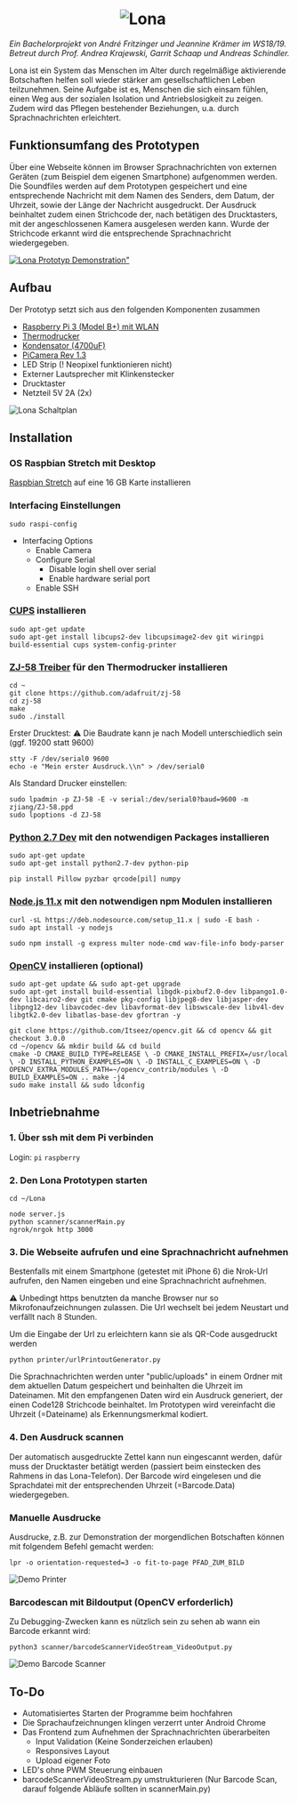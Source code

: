 # &nbsp;&nbsp;&nbsp;&nbsp;&nbsp;&nbsp;&nbsp;&nbsp;&nbsp;&nbsp;&nbsp;&nbsp;&nbsp;&nbsp;&nbsp;&nbsp;&nbsp;&nbsp;&nbsp;&nbsp;&nbsp;&nbsp;&nbsp;&nbsp;&nbsp;&nbsp;&nbsp;&nbsp;&nbsp;&nbsp;![Lona](public/img/lona.png "Lona Logo")
*Ein Bachelorprojekt von André Fritzinger und Jeannine Krämer im WS18/19.*
*Betreut durch Prof. Andrea Krajewski, Garrit Schaap und Andreas Schindler.*

Lona ist ein System das Menschen im Alter durch regelmäßige aktivierende Botschaften helfen soll wieder stärker am gesellschaftlichen Leben teilzunehmen. Seine Aufgabe ist es, Menschen die sich einsam fühlen, einen Weg aus der sozialen Isolation und Antriebslosigkeit zu zeigen. Zudem wird das Pflegen bestehender Beziehungen, u.a. durch Sprachnachrichten erleichtert.

## Funktionsumfang des Prototypen
Über eine Webseite können im Browser Sprachnachrichten von externen Geräten (zum Beispiel dem eigenen Smartphone) aufgenommen werden. Die Soundfiles werden auf dem Prototypen gespeichert und eine entsprechende Nachricht mit dem Namen des Senders, dem Datum, der Uhrzeit, sowie der Länge der Nachricht ausgedruckt. Der Ausdruck beinhaltet zudem einen Strichcode der, nach betätigen des Drucktasters, mit der angeschlossenen Kamera ausgelesen werden kann. Wurde der Strichcode erkannt wird die entsprechende Sprachnachricht wiedergegeben.

[![Lona Prototyp Demonstration"](public/img/demo.gif "Lona Prototyp Demonstration")](https://vimeo.com/322329726?autoplay=1&autopause=0)

## Aufbau
Der Prototyp setzt sich aus den folgenden Komponenten zusammen
* [Raspberry Pi 3 (Model B+) mit WLAN](https://www.amazon.de/gp/product/B071JR9WS9/ref=oh_aui_detailpage_o03_s00?ie=UTF8&psc=1)
* [Thermodrucker](https://www.adafruit.com/product/2751)
* [Kondensator (4700uF)](https://www.amazon.de/Fixapart-ELECTR-Capac-4700uF-105-%C2%B0-braun/dp/B00GY21CKK/)
* [PiCamera Rev 1.3](https://www.amazon.de/KEYESTUDIO-Raspberry-Camera-Module-OV5647/dp/B073RCXGQS/)
* LED Strip (! Neopixel funktionieren nicht)
* Externer Lautsprecher mit Klinkenstecker
* Drucktaster
* Netzteil 5V 2A (2x)

![Lona Schaltplan](public/img/lona_schaltplan.png "Lona Schaltplan")

## Installation

### OS Raspbian Stretch mit Desktop
[Raspbian Stretch](https://www.raspberrypi.org/downloads/raspbian/
) auf eine 16 GB Karte installieren


### Interfacing Einstellungen
``` sudo raspi-config ```
* Interfacing Options
    * Enable Camera
    * Configure Serial
        * Disable login shell over serial
        * Enable hardware serial port
    * Enable SSH


### [CUPS](https://wiki.ubuntuusers.de/CUPS/) installieren
```
sudo apt-get update
sudo apt-get install libcups2-dev libcupsimage2-dev git wiringpi build-essential cups system-config-printer
```


### [ZJ-58 Treiber](https://github.com/adafruit/zj-58) für den Thermodrucker installieren
```
cd ~
git clone https://github.com/adafruit/zj-58
cd zj-58
make
sudo ./install
```

Erster Drucktest:
⚠ Die Baudrate kann je nach Modell unterschiedlich sein (ggf. 19200 statt 9600)
````
stty -F /dev/serial0 9600
echo -e "Mein erster Ausdruck.\\n" > /dev/serial0
````

Als Standard Drucker einstellen:
```
sudo lpadmin -p ZJ-58 -E -v serial:/dev/serial0?baud=9600 -m zjiang/ZJ-58.ppd
sudo lpoptions -d ZJ-58
```

### [Python 2.7 Dev](https://www.python.org/download/releases/2.7/) mit den notwendigen Packages installieren
```
sudo apt-get update
sudo apt-get install python2.7-dev python-pip
```
```
pip install Pillow pyzbar qrcode[pil] numpy
```


### [Node.js 11.x](https://nodejs.org/en/download/package-manager/#debian-and-ubuntu-based-linux-distributions) mit den notwendigen npm Modulen installieren
```
curl -sL https://deb.nodesource.com/setup_11.x | sudo -E bash -
sudo apt install -y nodejs
```

``` sudo npm install -g express multer node-cmd wav-file-info body-parser ```

### [OpenCV](https://opencv.org/releases.html) installieren (optional)
```
sudo apt-get update && sudo apt-get upgrade
sudo apt-get install build-essential libgdk-pixbuf2.0-dev libpango1.0-dev libcairo2-dev git cmake pkg-config libjpeg8-dev libjasper-dev libpng12-dev libavcodec-dev libavformat-dev libswscale-dev libv4l-dev libgtk2.0-dev libatlas-base-dev gfortran -y
```
```
git clone https://github.com/Itseez/opencv.git && cd opencv && git checkout 3.0.0
cd ~/opencv && mkdir build && cd build
cmake -D CMAKE_BUILD_TYPE=RELEASE \ -D CMAKE_INSTALL_PREFIX=/usr/local \ -D INSTALL_PYTHON_EXAMPLES=ON \ -D INSTALL_C_EXAMPLES=ON \ -D OPENCV_EXTRA_MODULES_PATH=~/opencv_contrib/modules \ -D BUILD_EXAMPLES=ON .. make -j4
sudo make install && sudo ldconfig
```

## Inbetriebnahme

### 1. Über ssh mit dem Pi verbinden
Login: ```pi``` ```raspberry```

### 2. Den Lona Prototypen starten
``` cd ~/Lona ```
```
node server.js
python scanner/scannerMain.py
ngrok/nrgok http 3000
```

### 3. Die Webseite aufrufen und eine Sprachnachricht aufnehmen
Bestenfalls mit einem Smartphone (getestet mit iPhone 6) die Nrok-Url aufrufen, den Namen eingeben und eine Sprachnachricht aufnehmen.

⚠
Unbedingt https benutzten da manche Browser nur so Mikrofonaufzeichnungen zulassen.
Die Url wechselt bei jedem Neustart und verfällt nach 8 Stunden.

Um die Eingabe der Url zu erleichtern kann sie als QR-Code ausgedruckt werden
```
python printer/urlPrintoutGenerator.py
```

Die Sprachnachrichten werden unter "public/uploads" in einem Ordner mit dem aktuellen Datum gespeichert und beinhalten die Uhrzeit im Dateinamen. Mit den empfangenen Daten wird ein Ausdruck generiert, der einen Code128 Strichcode beinhaltet. Im Prototypen wird vereinfacht die Uhrzeit (=Dateiname) als Erkennungsmerkmal kodiert.

### 4. Den Ausdruck scannen
Der automatisch ausgedruckte Zettel kann nun eingescannt werden, dafür muss der Drucktaster betätigt werden (passiert beim einstecken des Rahmens in das Lona-Telefon). Der Barcode wird eingelesen und die Sprachdatei mit der entsprechenden Uhrzeit (=Barcode.Data) wiedergegeben.

### Manuelle Ausdrucke
Ausdrucke, z.B. zur Demonstration der morgendlichen Botschaften können mit folgendem Befehl gemacht werden:
```
lpr -o orientation-requested=3 -o fit-to-page PFAD_ZUM_BILD
```
![Demo Printer](public/img/printout.gif "Demo Printer")

### Barcodescan mit Bildoutput (OpenCV erforderlich)
Zu Debugging-Zwecken kann es nützlich sein zu sehen ab wann ein Barcode erkannt wird:
```
python3 scanner/barcodeScannerVideoStream_VideoOutput.py
```
![Demo Barcode Scanner](public/img/barcodeScanner.gif "Demo Barcode Scanner")


## To-Do
* Automatisiertes Starten der Programme beim hochfahren
* Die Sprachaufzeichnungen klingen verzerrt unter Android Chrome
* Das Frontend zum Aufnehmen der Sprachnachrichten überarbeiten
	* Input Validation (Keine Sonderzeichen erlauben)
	* Responsives Layout
	* Upload eigener Foto
* LED's ohne PWM Steuerung einbauen
* barcodeScannerVideoStream.py umstrukturieren (Nur Barcode Scan, darauf folgende Abläufe sollten in scannerMain.py)
